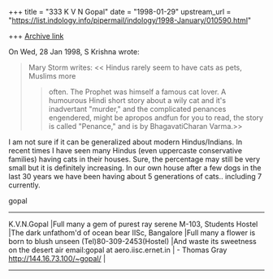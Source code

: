 +++
title = "333 K V N Gopal"
date = "1998-01-29"
upstream_url = "https://list.indology.info/pipermail/indology/1998-January/010590.html"

+++
[Archive link](https://list.indology.info/pipermail/indology/1998-January/010590.html)

On Wed, 28 Jan 1998, S Krishna wrote:

> Mary Storm writes:
> << Hindus rarely seem to have cats as pets, Muslims more
> >often. The Prophet was himself a famous cat lover.
> >A humourous Hindi short story about a wily cat and it's inadvertant
> >"murder," and the complicated penances engendered, might be apropos
> andfun for you to read, the story is called "Penance," and is by
> BhagavatiCharan Varma.>>
>

I am not sure if it can be generalized about modern Hindus/Indians. In
recent times I have seen many Hindus (even uppercaste conservative
families) having cats in their houses. Sure, the percentage may still be
very small but it is definitely increasing. In our own house after a few
dogs in the last 30 years we have been having about 5 generations of
cats.. including 7 currently.

gopal
_____________________________________________________________________________
K.V.N.Gopal                    |Full many a gem of purest ray serene
M-103, Students Hostel         |The dark unfathom'd of ocean bear
IISc, Bangalore                |Full many a flower is born to blush unseen
(Tel)80-309-2453(Hostel)       |And waste its sweetness on the desert air
email:gopal at aero.iisc.ernet.in |       - Thomas Gray
http://144.16.73.100/~gopal/   |
___________________________________________________________________________



